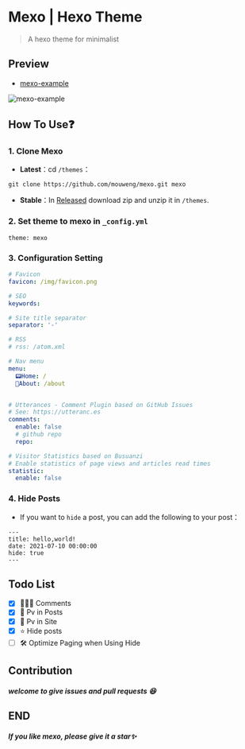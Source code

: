 # Mexo | Hexo Theme

> A hexo theme for minimalist

## Preview

- [mexo-example](https://mouweng.github.io/mexo-example/)

![mexo-example](https://cdn.jsdelivr.net/gh/mouweng/FigureBed/img/202203231051921.png)

## How To Use❓

### 1. Clone Mexo

- **Latest**：cd `/themes`：

```shell
git clone https://github.com/mouweng/mexo.git mexo
```

- **Stable**：In [Released]() download zip and unzip it in `/themes`.

### 2. Set **theme** to **mexo** in `_config.yml`

```
theme: mexo
```

### 3. Configuration Setting

```yml
# Favicon
favicon: /img/favicon.png

# SEO
keywords: 

# Site title separator
separator: '-'

# RSS
# rss: /atom.xml

# Nav menu
menu:
  📟Home: /
  🔖About: /about


# Utterances - Comment Plugin based on GitHub Issues
# See: https://utteranc.es
comments:
  enable: false
  # github repo
  repo: 

# Visitor Statistics based on Busuanzi
# Enable statistics of page views and articles read times
statistic:
  enable: false
```

### 4. Hide Posts

- If you want to `hide` a post, you can add the following to your post：

```shell
---
title: hello,world!
date: 2021-07-10 00:00:00
hide: true
---
```

## Todo List

- [x]  👨🏻‍💻 Comments
- [x]  🔋 Pv in Posts
- [x]  🔋 Pv in Site
- [x]  ⭐️ Hide posts
- [ ] 🛠 Optimize Paging when Using Hide

## Contribution

##### welcome to give issues and  pull requests 😆

## END

##### If you like mexo, please give it a star✨

